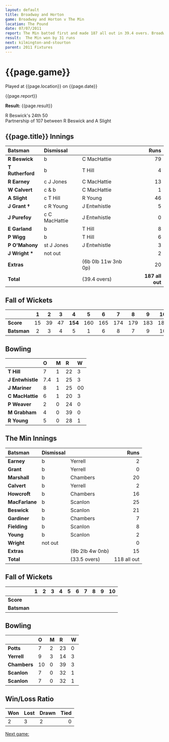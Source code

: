 ```yaml
---
layout: default
title: Broadway and Horton
game: Broadway and Horton v The Min
location: The Pound
date: 07/07/2011
report: The Min batted first and made 187 all out in 39.4 overs. Broadway and Horton replied with 156 all out
result:  The Min won by 31 runs
next: kilmington-and-stourton
parent: 2011 Fixtures
---
```


# {{page.game}}

Played at {{page.location}} on {{page.date}}

{{page.report}}

**Result:** {{page.result}}

R Beswick's 24th 50<br />
Partnership of 107 between R Beswick and A Slight

## {{page.title}} Innings

| Batsman | Dismissal |  | Runs |
|:---|:---|---|---:|
| **R Beswick** | b | C MacHattie | 79 |
| **T Rutherford** | b | T Hill | 4 |
| **R Earney** | c J Jones | C MacHattie | 13 |
| **W Calvert** | c & b | C MacHattie | 1 |
| **A Slight** | c T Hill | R Young | 46 |
| **J Grant &#8224;** | c R Young | J Entwhistle | 5 |
| **J Purefoy** | c C MacHattie | J Entwhistle | 0 |
| **E Garland** | b | T Hill | 8 |
| **P Wigg** | b | T Hill | 6 |
| **P O'Mahony** | st J Jones | J Entwhistle | 3 |
| **J Wright &#42;** | not out |  | 2 |
| **Extras** | | (6b 0lb 11w 3nb 0p) | 20 |
| **Total** | | (39.4  overs) | **187 all out** |

## Fall of Wickets

| | 1 | 2 | 3 | 4 | 5 | 6 | 7 | 8 | 9 | 10 |
|---|:---:|:---:|:---:|:---:|:---:|:---:|:---:|:---:|:---:|:---:|
| **Score** | 15 | 39 | 47 | **154** | 160 | 165 | 174 | 179 | 183 | 187 |
| **Batsman** | 2 | 3 | 4 | 5 | 1 | 6 | 8 | 7 | 9 | 10 |

## Bowling

| | O | M | R | W |
|---|:---|:---|:---|:---|
| **T Hill** | 7 | 1 | 22 | 3 |
| **J Entwhistle** | 7.4 | 1 | 25 | 3 |
| **J Mariner** | 8 | 1 | 25 | 00|
| **C MacHattie** | 6 | 1 | 20 | 3 |
| **P Weaver** | 2 | 0 | 24 | 0 |
| **M Grabham** | 4 | 0 | 39 | 0 |
| **R Young** | 5 | 0 | 28 | 1 |

## The Min Innings

| Batsman | Dismissal |  | Runs |
|:---|:---|---|---:|
| **Earney** | b | Yerrell | 2 |
| **Grant** | b | Yerrell | 0 |
| **Marshall** | b | Chambers | 20 |
| **Calvert** | b | Yerrell | 2 |
| **Howcroft** | b | Chambers | 16 |
| **MacFarlane** | b | Scanlon | 25 |
| **Beswick** | b | Scanlon | 21 |
| **Gardiner** | b | Chambers | 7 |
| **Fielding** | b | Scanlon | 8 |
| **Young** | b | Scanlon | 2 |
| **Wright** | not out |  | 0 |
| **Extras** | | (9b 2lb 4w 0nb) | 15 |
| **Total** | | (33.5 overs) | 118 all out |

## Fall of Wickets

| | 1 | 2 | 3 | 4 | 5 | 6 | 7 | 8 | 9 | 10 |
|---|:---:|:---:|:---:|:---:|:---:|:---:|:---:|:---:|:---:|:---:|
| **Score** |  |  |  |  |  |  |  |  |  |  |
| **Batsman** |  |  |  |  |  |  |  |  |  |  |

## Bowling

| | O | M | R | W |
|---|:---|:---|:---|:---|
| **Potts** | 7 | 2 | 23 | 0 |
| **Yerrell** | 9 | 3 | 14 | 3 |
| **Chambers** | 10 | 0 | 39 | 3 |
| **Scanlon** | 7 | 0 | 32 | 1 |
| **Scanlon** | 7 | 0 | 32 | 1 |

## Win/Loss Ratio

| Won | Lost | Drawn | Tied |
|:---|:---|:---|---:|
| 2 | 3 | 2 | 0 |

[Next game:]({{page.next}})